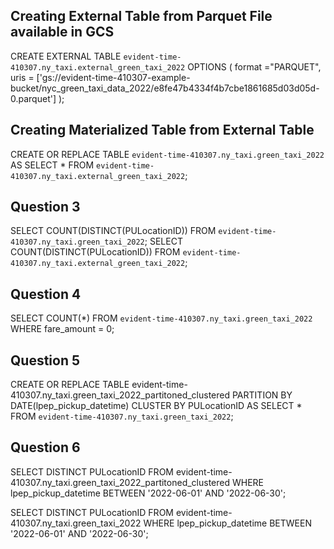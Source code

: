 ## Creating External Table from Parquet File available in GCS
CREATE EXTERNAL TABLE `evident-time-410307.ny_taxi.external_green_taxi_2022`
  OPTIONS (
    format ="PARQUET",
    uris = ['gs://evident-time-410307-example-bucket/nyc_green_taxi_data_2022/e8fe47b4334f4b7cbe1861685d03d05d-0.parquet']
  );

## Creating Materialized Table from External Table
CREATE OR REPLACE TABLE `evident-time-410307.ny_taxi.green_taxi_2022`
AS SELECT * FROM `evident-time-410307.ny_taxi.external_green_taxi_2022`;

## Question 3
SELECT COUNT(DISTINCT(PULocationID)) FROM `evident-time-410307.ny_taxi.green_taxi_2022`;
SELECT COUNT(DISTINCT(PULocationID)) FROM `evident-time-410307.ny_taxi.external_green_taxi_2022`;

## Question 4
SELECT COUNT(*) FROM `evident-time-410307.ny_taxi.green_taxi_2022` WHERE fare_amount = 0;

## Question 5
CREATE OR REPLACE TABLE evident-time-410307.ny_taxi.green_taxi_2022_partitoned_clustered
PARTITION BY DATE(lpep_pickup_datetime)
CLUSTER BY PULocationID AS
SELECT * FROM `evident-time-410307.ny_taxi.green_taxi_2022`;

## Question 6
SELECT DISTINCT PULocationID
FROM evident-time-410307.ny_taxi.green_taxi_2022_partitoned_clustered
WHERE lpep_pickup_datetime BETWEEN '2022-06-01' AND '2022-06-30';

SELECT DISTINCT PULocationID
FROM evident-time-410307.ny_taxi.green_taxi_2022
WHERE lpep_pickup_datetime BETWEEN '2022-06-01' AND '2022-06-30';